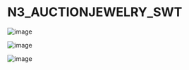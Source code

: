 # N3_AUCTIONJEWELRY_SWT

![image](https://github.com/huy1412/N3_AUCTIONJEWELRY_SWT/assets/142949926/a786d787-3d13-4ef9-868e-2c965b571978)

![image](https://github.com/huy1412/N3_AUCTIONJEWELRY_SWT/assets/142949926/70890c95-c856-4599-a007-e6529d893cb0)

![image](https://github.com/huy1412/N3_AUCTIONJEWELRY_SWT/assets/142949926/8a0c1ed2-d76d-4088-9608-2792f89b38bd)


